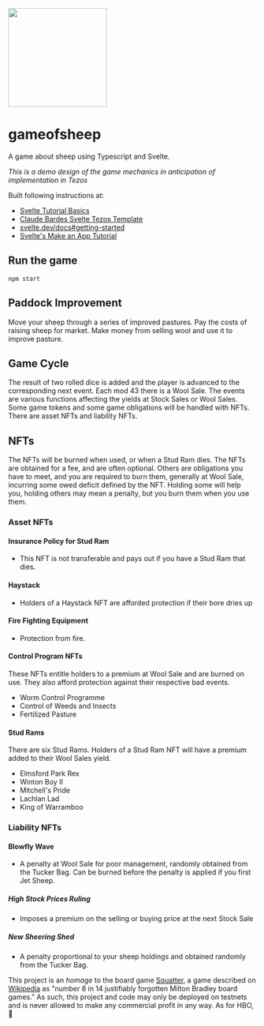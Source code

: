 



<img src="https://i.imgur.com/EZtEDRI.png" width="200">

# gameofsheep

A game about sheep using Typescript and Svelte. 

*This is a demo design of the game mechanics in anticipation of implementation in Tezos*

Built following instructions at:
  
  - [Svelte Tutorial Basics](https://svelte.dev/tutorial/basics)
  - [Claude Bardes Svelte Tezos Template](https://github.com/claudebarde/svelte-tezos-template)
  - [svelte.dev/docs#getting-started](https://svelte.dev/docs#getting-started)
  - [Svelte's Make an App Tutorial](https://svelte.dev/tutorial/making-an-app)
  
## Run the game
```
npm start
```
## Paddock Improvement
Move your sheep through a series of improved pastures. Pay the costs of raising sheep for market. Make money from selling wool and use it to improve pasture.

## Game Cycle
The result of two rolled dice is added and the player is advanced to the corresponding next event. Each mod 43 there is a Wool Sale. The events are various functions affecting the yields at Stock Sales or Wool Sales. Some game tokens and some game obligations will be handled with NFTs. There are asset NFTs and liability NFTs. 

## NFTs
The NFTs will be burned when used, or when a Stud Ram dies. The NFTs are obtained for a fee, and are often optional.  Others are obligations you have to meet, and you are required to burn them, generally at Wool Sale, incurring some owed deficit defined by the NFT. Holding some will help you, holding others may mean a penalty, but you burn them when you use them.

### Asset NFTs

#### Insurance Policy for Stud Ram
- This NFT is not transferable and pays out if you have a Stud Ram that dies.

#### Haystack
- Holders of a Haystack NFT are afforded protection if their bore dries up

#### Fire Fighting Equipment
- Protection from fire.

#### Control Program NFTs
These NFTs entitle holders to a premium at Wool Sale and are burned on use. They also afford protection against their respective bad events.

 - Worm Control Programme
 - Control of Weeds and Insects
 - Fertilized Pasture
 
#### Stud Rams
There are six Stud Rams. Holders of a Stud Ram NFT will have a premium added to their Wool Sales yield.
   - Elmsford Park Rex
   - Winton Boy II
   - Mitchell's Pride
   - Lachlan Lad
   - King of Warramboo

### Liability NFTs

#### Blowfly Wave
- A penalty at Wool Sale for poor management, randomly obtained from the Tucker Bag. Can be burned before the penalty is applied if you first Jet Sheep.

##### High Stock Prices Ruling
- Imposes a premium on the selling or buying price at the  next Stock Sale

##### New Sheering Shed
- A penalty proportional to your sheep holdings and obtained randomly from the Tucker Bag.

This project is an *homage* to the board game [Squatter](https://squatter.com.au/), a game described on [Wikipedia]() as "number 8 in 14 justifiably forgotten Milton Bradley board games."  As such, this project and code may only be deployed on testnets and is never allowed to make any commercial profit in any way. As for HBO, 🤔
